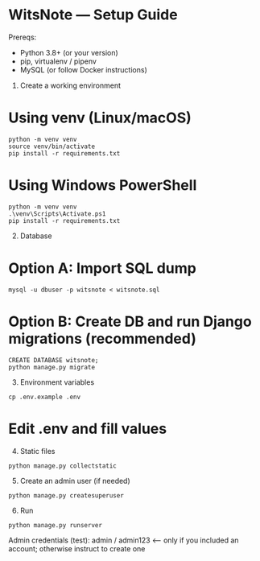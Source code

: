 # WitsNote — Setup Guide

Prereqs:
- Python 3.8+ (or your version)
- pip, virtualenv / pipenv
- MySQL (or follow Docker instructions)

1) Create a working environment
# Using venv (Linux/macOS)
```
python -m venv venv
source venv/bin/activate
pip install -r requirements.txt
```

# Using Windows PowerShell
```
python -m venv venv
.\venv\Scripts\Activate.ps1
pip install -r requirements.txt
```

2) Database
# Option A: Import SQL dump
```mysql -u dbuser -p witsnote < witsnote.sql```

# Option B: Create DB and run Django migrations (recommended)
```
CREATE DATABASE witsnote;
python manage.py migrate
```

3) Environment variables
```
cp .env.example .env
```
# Edit .env and fill values

4) Static files
```
python manage.py collectstatic
```

5) Create an admin user (if needed)
```
python manage.py createsuperuser
```

6) Run
```
python manage.py runserver
```
Admin credentials (test): admin / admin123   <-- only if you included an account; otherwise instruct to create one

